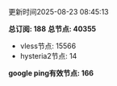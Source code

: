 更新时间2025-08-23 08:45:13

**总订阅: 188**
**总节点: 40355**
- vless节点: 15566
- hysteria2节点: 14

**google ping有效节点: 166**
